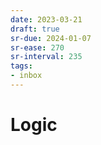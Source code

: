 ```yaml
---
date: 2023-03-21
draft: true
sr-due: 2024-01-07
sr-ease: 270
sr-interval: 235
tags:
- inbox
---
```


# Logic